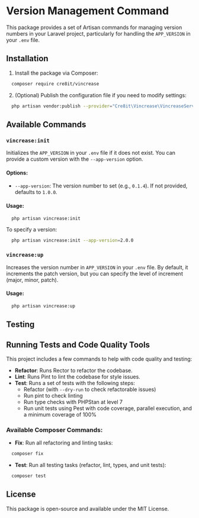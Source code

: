 
# Version Management Command

This package provides a set of Artisan commands for managing version numbers in your Laravel project, particularly for handling the `APP_VERSION` in your `.env` file.

## Installation

1. Install the package via Composer:

```bash
  composer require cre8it/vincrease
```

2. (Optional) Publish the configuration file if you need to modify settings:

```bash
  php artisan vendor:publish --provider="Cre8it\Vincrease\VincreaseServiceProvider"
```

## Available Commands

### `vincrease:init`

Initializes the `APP_VERSION` in your `.env` file if it does not exist. You can provide a custom version with the `--app-version` option.

#### Options:
- `--app-version`: The version number to set (e.g., `0.1.4`). If not provided, defaults to `1.0.0`.

#### Usage:

```bash
  php artisan vincrease:init
```

To specify a version:

```bash
  php artisan vincrease:init --app-version=2.0.0
```

### `vincrease:up`

Increases the version number in `APP_VERSION` in your `.env` file. By default, it increments the patch version, but you can specify the level of increment (major, minor, patch).

#### Usage:

```bash
  php artisan vincrease:up
```

## Testing

## Running Tests and Code Quality Tools

This project includes a few commands to help with code quality and testing:

- **Refactor**: Runs Rector to refactor the codebase.
- **Lint**: Runs Pint to lint the codebase for style issues.
- **Test**: Runs a set of tests with the following steps:
   - Refactor (with `--dry-run` to check refactorable issues)
   - Run pint to check linting
   - Run type checks with PHPStan at level 7
   - Run unit tests using Pest with code coverage, parallel execution, and a minimum coverage of 100%

### Available Composer Commands:

- **Fix**: Run all refactoring and linting tasks:
```bash
  composer fix
```

- **Test**: Run all testing tasks (refactor, lint, types, and unit tests):

```bash
  composer test
```

## License

This package is open-source and available under the MIT License.
